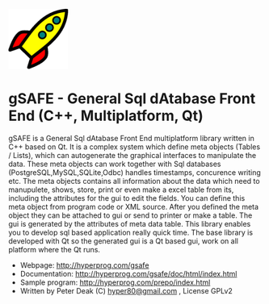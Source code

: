![gSAFE Logo](https://raw.githubusercontent.com/hyper-prog/gsafe/master/PIXMAPS/gsafe.png)

gSAFE - General Sql dAtabase Front End (C++, Multiplatform, Qt)
==============================================================

gSAFE is a General Sql dAtabase Front End multiplatform library written in C++ based on Qt. 
It is a complex system which define meta objects (Tables / Lists), 
which can autogenerate the graphical interfaces to manipulate the data. 
These meta objects can work together with Sql databases (PostgreSQL,MySQL,SQLite,Odbc) handles timestamps,
concurence writing etc. 
The meta objects contains all information about the data which need to manupulete, shows, store,
print or even make a excel table from its, including the attributes for the gui to edit the fields.
You can define this meta object from program code or XML source.
After you defined the meta object they can be attached to gui or send to printer or make a table.
The gui is generated by the attributes of meta data table.
This library enables you to develop sql based application really quick time.
The base library is developed with Qt so the generated gui is a Qt based gui,
work on all platform where the Qt runs. 

- Webpage:            http://hyperprog.com/gsafe
- Documentation:      http://hyperprog.com/gsafe/doc/html/index.html
- Sample program:     http://hyperprog.com/prepo/index.html
- Written by Peter Deak (C) hyper80@gmail.com , License GPLv2